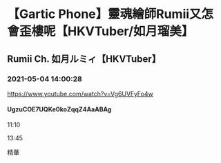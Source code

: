 # 【Gartic Phone】靈魂繪師Rumii又怎會歪樓呢【HKVTuber/如月瑠美】
## Rumii Ch. 如月ルミィ【HKVTuber】
### 2021-05-04 14:00:28
https://www.youtube.com/watch?v=Vg6UVFyFo4w
#### UgzuCOE7UQKe0koZqqZ4AaABAg
11:10

13:45

精華

